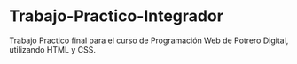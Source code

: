 # Trabajo-Practico-Integrador
Trabajo Practico final para el curso de Programación Web de Potrero Digital, utilizando HTML y CSS.
